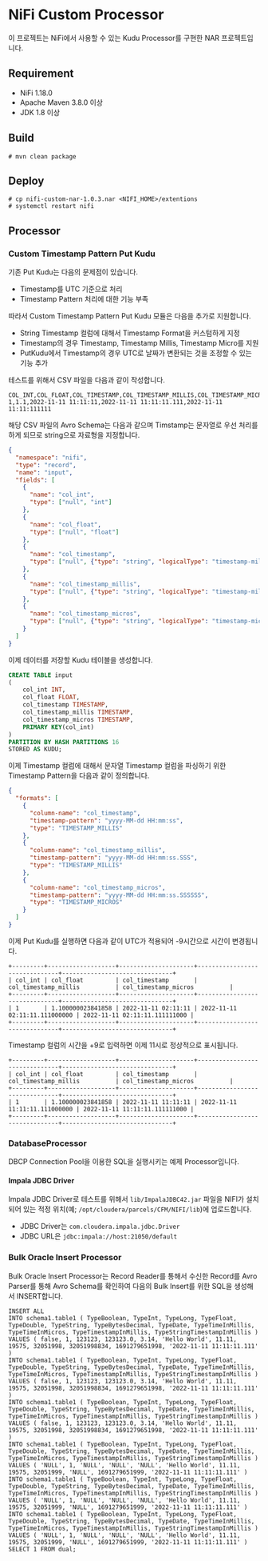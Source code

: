 # NiFi Custom Processor

이 프로젝트는 NiFi에서 사용할 수 있는 Kudu Processor를 구현한 NAR 프로젝트입니다.

## Requirement

* NiFi 1.18.0
* Apache Maven 3.8.0 이상
* JDK 1.8 이상

## Build

```
# mvn clean package
```

## Deploy

```
# cp nifi-custom-nar-1.0.3.nar <NIFI_HOME>/extentions
# systemctl restart nifi
```

## Processor

### Custom Timestamp Pattern Put Kudu

기존 Put Kudu는 다음의 문제점이 있습니다.

* Timestamp를 UTC 기준으로 처리
* Timestamp Pattern 처리에 대한 기능 부족

따라서 Custom Timestamp Pattern Put Kudu 모듈은 다음을 추가로 지원합니다.

* String Timestamp 컬럼에 대해서 Timestamp Format을 커스텀하게 지정
* Timestamp의 경우 Timestamp, Timestamp Millis, Timestamp Micro를 지원
* PutKudu에서 Timestamp의 경우 UTC로 날짜가 변환되는 것을 조정할 수 있는 기능 추가

테스트를 위해서 CSV 파일을 다음과 같이 작성합니다.

```
COL_INT,COL_FLOAT,COL_TIMESTAMP,COL_TIMESTAMP_MILLIS,COL_TIMESTAMP_MICROS
1,1.1,2022-11-11 11:11:11,2022-11-11 11:11:11.111,2022-11-11 11:11:111111
```

해당 CSV 파일의 Avro Schema는 다음과 같으며 Timstamp는 문자열로 우선 처리를 하게 되므로 string으로 자료형을 지정합니다.

```json
{
  "namespace": "nifi",
  "type": "record",
  "name": "input",
  "fields": [
    {
      "name": "col_int",
      "type": ["null", "int"]
    },
    {
      "name": "col_float",
      "type": ["null", "float"]
    },
    {
      "name": "col_timestamp",
      "type": ["null", {"type": "string", "logicalType": "timestamp-millis"}]
    },
    {
      "name": "col_timestamp_millis",
      "type": ["null", {"type": "string", "logicalType": "timestamp-millis"}]
    },
    {
      "name": "col_timestamp_micros",
      "type": ["null", {"type": "string", "logicalType": "timestamp-micros"}]
    }
  ]
}
```

이제 데이터를 저장할 Kudu 테이블을 생성합니다.

```sql
CREATE TABLE input
(
    col_int INT,
    col_float FLOAT,
    col_timestamp TIMESTAMP,
    col_timestamp_millis TIMESTAMP,
    col_timestamp_micros TIMESTAMP,
    PRIMARY KEY(col_int)
)
PARTITION BY HASH PARTITIONS 16
STORED AS KUDU;
```

이제 Timestamp 컬럼에 대해서 문자열 Timestamp 컬럼을 파싱하기 위한 Timestamp Pattern을 다음과 같이 정의합니다.

```json
{
  "formats": [
    {
      "column-name": "col_timestamp",
      "timestamp-pattern": "yyyy-MM-dd HH:mm:ss",
      "type": "TIMESTAMP_MILLIS"
    },
    {
      "column-name": "col_timestamp_millis",
      "timestamp-pattern": "yyyy-MM-dd HH:mm:ss.SSS",
      "type": "TIMESTAMP_MILLIS"
    },
    {
      "column-name": "col_timestamp_micros",
      "timestamp-pattern": "yyyy-MM-dd HH:mm:ss.SSSSSS",
      "type": "TIMESTAMP_MICROS"
    }
  ]
}
```

이제 Put Kudu를 실행하면 다음과 같이 UTC가 적용되어 -9시간으로 시간이 변경됩니다.

```
+---------+-------------------+---------------------+-------------------------------+-------------------------------+
| col_int | col_float         | col_timestamp       | col_timestamp_millis          | col_timestamp_micros          |
+---------+-------------------+---------------------+-------------------------------+-------------------------------+
| 1       | 1.100000023841858 | 2022-11-11 02:11:11 | 2022-11-11 02:11:11.111000000 | 2022-11-11 02:11:11.111111000 |
+---------+-------------------+---------------------+-------------------------------+-------------------------------+
```

Timestamp 컬럼의 시간을 +9로 입력하면 이제 11시로 정상적으로 표시됩니다.

```
+---------+-------------------+---------------------+-------------------------------+-------------------------------+
| col_int | col_float         | col_timestamp       | col_timestamp_millis          | col_timestamp_micros          |
+---------+-------------------+---------------------+-------------------------------+-------------------------------+
| 1       | 1.100000023841858 | 2022-11-11 11:11:11 | 2022-11-11 11:11:11.111000000 | 2022-11-11 11:11:11.111111000 |
+---------+-------------------+---------------------+-------------------------------+-------------------------------+
```

### DatabaseProcessor

DBCP Connection Pool을 이용한 SQL을 실행시키는 예제 Processor입니다.

#### Impala JDBC Driver

Impala JDBC Driver로 테스트를 위해서 `lib/ImpalaJDBC42.jar` 파일을 NIFI가 설치되어 있는 적정 위치(예; `/opt/cloudera/parcels/CFM/NIFI/lib`)에 업로드합니다.

* JDBC Driver는 `com.cloudera.impala.jdbc.Driver`
* JDBC URL은 `jdbc:impala://host:21050/default`

### Bulk Oracle Insert Processor

Bulk Oracle Insert Processor는 Record Reader를 통해서 수신한 Record를 Avro Parser를 통해 Avro Schema를 확인하여 다음의 Bulk Insert를 위한 SQL을 생성해서 INSERT합니다.

```
INSERT ALL
INTO schema1.table1 ( TypeBoolean, TypeInt, TypeLong, TypeFloat, TypeDouble, TypeString, TypeBytesDecimal, TypeDate, TypeTimeInMillis, TypeTimeInMicros, TypeTimestampInMillis, TypeStringTimestampInMillis ) VALUES ( false, 1, 123123, 123123.0, 3.14, 'Hello World', 11.11, 19575, 32051998, 32051998834, 1691279651998, '2022-11-11 11:11:11.111' )
INTO schema1.table1 ( TypeBoolean, TypeInt, TypeLong, TypeFloat, TypeDouble, TypeString, TypeBytesDecimal, TypeDate, TypeTimeInMillis, TypeTimeInMicros, TypeTimestampInMillis, TypeStringTimestampInMillis ) VALUES ( false, 1, 123123, 123123.0, 3.14, 'Hello World', 11.11, 19575, 32051998, 32051998834, 1691279651998, '2022-11-11 11:11:11.111' )
INTO schema1.table1 ( TypeBoolean, TypeInt, TypeLong, TypeFloat, TypeDouble, TypeString, TypeBytesDecimal, TypeDate, TypeTimeInMillis, TypeTimeInMicros, TypeTimestampInMillis, TypeStringTimestampInMillis ) VALUES ( false, 1, 123123, 123123.0, 3.14, 'Hello World', 11.11, 19575, 32051998, 32051998834, 1691279651998, '2022-11-11 11:11:11.111' )
INTO schema1.table1 ( TypeBoolean, TypeInt, TypeLong, TypeFloat, TypeDouble, TypeString, TypeBytesDecimal, TypeDate, TypeTimeInMillis, TypeTimeInMicros, TypeTimestampInMillis, TypeStringTimestampInMillis ) VALUES ( 'NULL', 1, 'NULL', 'NULL', 'NULL', 'Hello World', 11.11, 19575, 32051999, 'NULL', 1691279651999, '2022-11-11 11:11:11.111' )
INTO schema1.table1 ( TypeBoolean, TypeInt, TypeLong, TypeFloat, TypeDouble, TypeString, TypeBytesDecimal, TypeDate, TypeTimeInMillis, TypeTimeInMicros, TypeTimestampInMillis, TypeStringTimestampInMillis ) VALUES ( 'NULL', 1, 'NULL', 'NULL', 'NULL', 'Hello World', 11.11, 19575, 32051999, 'NULL', 1691279651999, '2022-11-11 11:11:11.111' )
INTO schema1.table1 ( TypeBoolean, TypeInt, TypeLong, TypeFloat, TypeDouble, TypeString, TypeBytesDecimal, TypeDate, TypeTimeInMillis, TypeTimeInMicros, TypeTimestampInMillis, TypeStringTimestampInMillis ) VALUES ( 'NULL', 1, 'NULL', 'NULL', 'NULL', 'Hello World', 11.11, 19575, 32051999, 'NULL', 1691279651999, '2022-11-11 11:11:11.111' )
SELECT 1 FROM dual;
```
